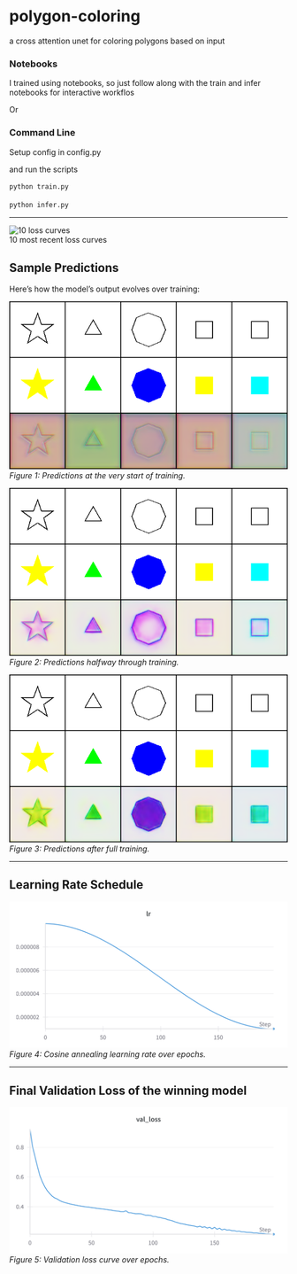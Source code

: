 # polygon-coloring
a cross attention unet for coloring polygons based on input


### Notebooks
I trained using notebooks, so just follow along with the train and infer notebooks for interactive workflos

Or

### Command Line
Setup config in config.py

and  run the scripts
```bash
python train.py

python infer.py
```

--- 

![10 loss curves](imgs/validation_loss)  
10 most recent loss curves

## Sample Predictions

Here’s how the model’s output evolves over training:

![Predictions at the Beginning](imgs/predictions%20in%20the%20beginning.png)  
*Figure 1: Predictions at the very start of training.*

![Predictions in the Middle](imgs/predictions%20in%20the%20middle.png)  
*Figure 2: Predictions halfway through training.*

![Final Predictions](imgs/predictions.png)  
*Figure 3: Predictions after full training.*

---

## Learning Rate Schedule

![Learning Rate Schedule](imgs/lr.png)  
*Figure 4: Cosine annealing learning rate over epochs.*

---

## Final Validation Loss of the winning model

![Final Validation Loss](imgs/val_loss_final.png)  
*Figure 5: Validation loss curve over epochs.*
